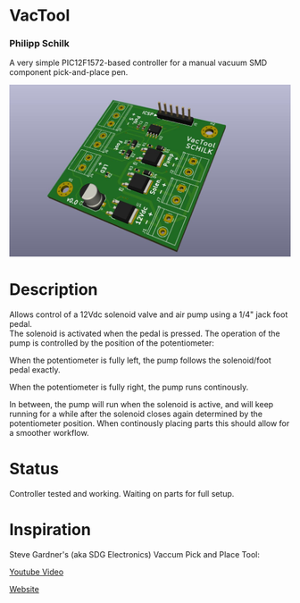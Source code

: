 # VacTool
### Philipp Schilk

A very simple PIC12F1572-based controller for a manual vacuum SMD component pick-and-place pen. 

![PCB Render](https://raw.githubusercontent.com/TheSchilk/VacTool/master/Doc/Render.jpg)

# Description
Allows control of a 12Vdc solenoid valve and air pump using a 1/4" jack foot pedal.  
The solenoid is activated when the pedal is pressed. The operation of the pump is 
controlled by the position of the potentiometer:  

When the potentiometer is fully left, the pump follows the solenoid/foot pedal exactly.  

When the potentiometer is fully right, the pump runs continously.

In between, the pump will run when the solenoid is active, and will keep running for a while 
after the solenoid closes again determined by the potentiometer position. When continously
placing parts this should allow for a smoother workflow.

# Status
Controller tested and working. 
Waiting on parts for full setup.

# Inspiration
Steve Gardner's (aka SDG Electronics) Vaccum Pick and Place Tool:  

[Youtube Video](https://www.youtube.com/watch?v=1FnGqH_WkL4)  

[Website](https://sdgelectronics.co.uk/youtube-videos/a-diy-smd-pick-and-place-tool-for-electronics-assembly/)  


